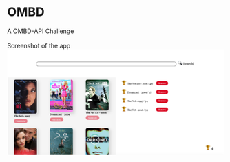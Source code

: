 # OMBD
A OMBD-API Challenge<br><br>
Screenshot of the app 
<img src="assets/screen.png" alt="Screenshot"/>

